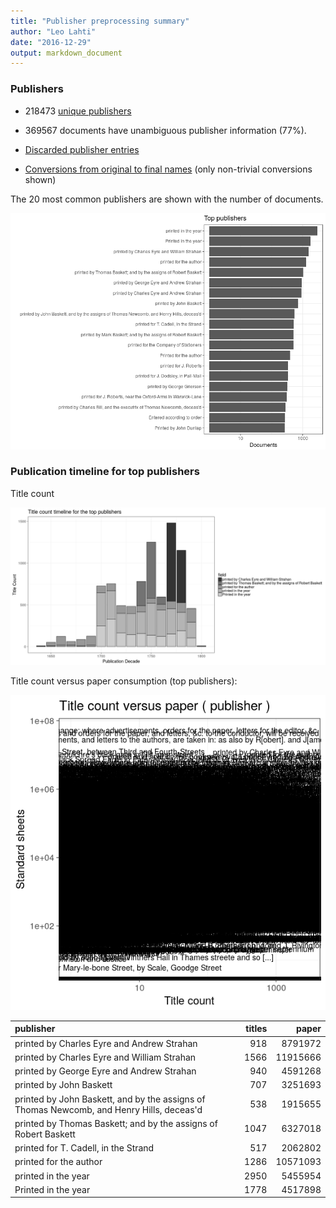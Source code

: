 ```yaml
---
title: "Publisher preprocessing summary"
author: "Leo Lahti"
date: "2016-12-29"
output: markdown_document
---
```



### Publishers

 * 218473 [unique publishers](output.tables/publisher_accepted.csv)

 * 369567 documents have unambiguous publisher information (77%). 

 * [Discarded publisher entries](output.tables/publisher_discarded.csv)

 * [Conversions from original to final names](output.tables/publisher_conversion_nontrivial.csv) (only non-trivial conversions shown)


The 20 most common publishers are shown with the number of documents. 

![plot of chunk summarypublisher2](figure/summarypublisher2-1.png)

### Publication timeline for top publishers

Title count

![plot of chunk summaryTop10pubtimeline](figure/summaryTop10pubtimeline-1.png)



Title count versus paper consumption (top publishers):

![plot of chunk publishertitlespapers](figure/publishertitlespapers-1.png)

|publisher                                                                                | titles|    paper|
|:----------------------------------------------------------------------------------------|------:|--------:|
|printed by Charles Eyre and Andrew Strahan                                               |    918|  8791972|
|printed by Charles Eyre and William Strahan                                              |   1566| 11915666|
|printed by George Eyre and Andrew Strahan                                                |    940|  4591268|
|printed by John Baskett                                                                  |    707|  3251693|
|printed by John Baskett, and by the assigns of Thomas Newcomb, and Henry Hills, deceas'd |    538|  1915655|
|printed by Thomas Baskett; and by the assigns of Robert Baskett                          |   1047|  6327018|
|printed for T. Cadell, in the Strand                                                     |    517|  2062802|
|printed for the author                                                                   |   1286| 10571093|
|printed in the year                                                                      |   2950|  5455954|
|Printed in the year                                                                      |   1778|  4517898|


